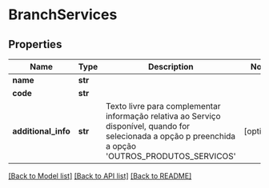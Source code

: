 # BranchServices

## Properties
Name | Type | Description | Notes
------------ | ------------- | ------------- | -------------
**name** | **str** |  | 
**code** | **str** |  | 
**additional_info** | **str** | Texto livre para complementar informação relativa ao Serviço disponível, quando for selecionada a opção p preenchida a opção &#x27;OUTROS_PRODUTOS_SERVICOS&#x27; | [optional] 

[[Back to Model list]](../README.md#documentation-for-models) [[Back to API list]](../README.md#documentation-for-api-endpoints) [[Back to README]](../README.md)

